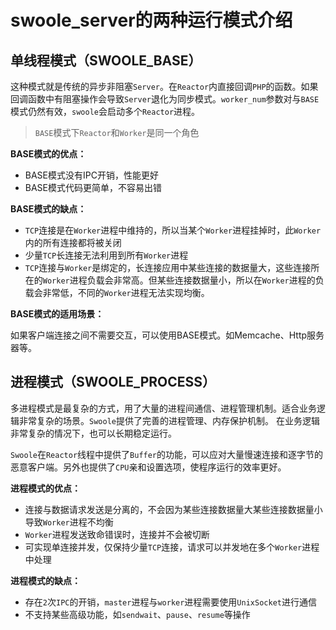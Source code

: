 # swoole_server的两种运行模式介绍

单线程模式（SWOOLE_BASE）
-----
这种模式就是传统的异步非阻塞`Server`。在`Reactor`内直接回调`PHP`的函数。如果回调函数中有阻塞操作会导致`Server`退化为同步模式。`worker_num`参数对与`BASE`模式仍然有效，`swoole`会启动多个`Reactor`进程。

> `BASE`模式下`Reactor`和`Worker`是同一个角色

__BASE模式的优点：__  

* BASE模式没有IPC开销，性能更好
* BASE模式代码更简单，不容易出错

__BASE模式的缺点：__  

* `TCP`连接是在`Worker`进程中维持的，所以当某个`Worker`进程挂掉时，此`Worker`内的所有连接都将被关闭  
* 少量`TCP`长连接无法利用到所有`Worker`进程
* `TCP`连接与`Worker`是绑定的，长连接应用中某些连接的数据量大，这些连接所在的`Worker`进程负载会非常高。但某些连接数据量小，所以在`Worker`进程的负载会非常低，不同的`Worker`进程无法实现均衡。

__BASE模式的适用场景：__  

如果客户端连接之间不需要交互，可以使用BASE模式。如Memcache、Http服务器等。


进程模式（SWOOLE_PROCESS）
-----
多进程模式是最复杂的方式，用了大量的进程间通信、进程管理机制。适合业务逻辑非常复杂的场景。`Swoole`提供了完善的进程管理、内存保护机制。
在业务逻辑非常复杂的情况下，也可以长期稳定运行。

`Swoole`在`Reactor`线程中提供了`Buffer`的功能，可以应对大量慢速连接和逐字节的恶意客户端。另外也提供了`CPU`亲和设置选项，使程序运行的效率更好。

__进程模式的优点：__ 

* 连接与数据请求发送是分离的，不会因为某些连接数据量大某些连接数据量小导致`Worker`进程不均衡
* `Worker`进程发送致命错误时，连接并不会被切断
* 可实现单连接并发，仅保持少量`TCP`连接，请求可以并发地在多个`Worker`进程中处理

__进程模式的缺点：__

* 存在`2`次`IPC`的开销，`master`进程与`worker`进程需要使用`UnixSocket`进行通信
* 不支持某些高级功能，如`sendwait`、`pause`、`resume`等操作

